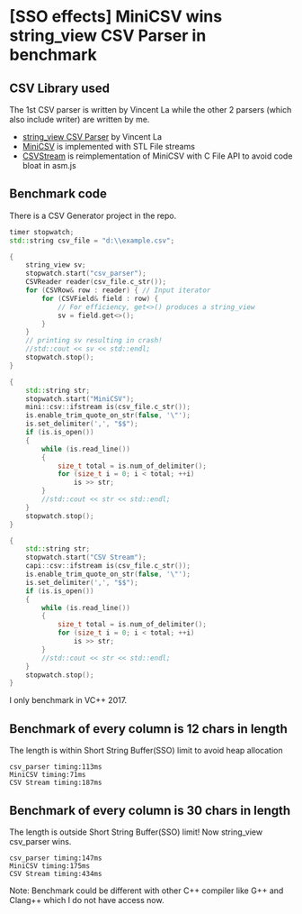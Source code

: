 # [SSO effects] MiniCSV wins string_view CSV Parser in benchmark

## CSV Library used

The 1st CSV parser is written by Vincent La while the other 2 parsers (which also include writer) are written by me.

* [string_view CSV Parser](https://github.com/vincentlaucsb/csv-parser) by Vincent La
* [MiniCSV](https://github.com/shaovoon/minicsv) is implemented with STL File streams
* [CSVStream](https://github.com/shaovoon/csv_stream) is reimplementation of MiniCSV with C File API to avoid code bloat in asm.js

## Benchmark code

There is a CSV Generator project in the repo.

```Cpp
timer stopwatch;
std::string csv_file = "d:\\example.csv";

{
    string_view sv;
    stopwatch.start("csv_parser");
    CSVReader reader(csv_file.c_str());
    for (CSVRow& row : reader) { // Input iterator
        for (CSVField& field : row) {
            // For efficiency, get<>() produces a string_view
            sv = field.get<>();
        }
    }
    // printing sv resulting in crash!
    //std::cout << sv << std::endl;
    stopwatch.stop();
}

{
    std::string str;
    stopwatch.start("MiniCSV");
    mini::csv::ifstream is(csv_file.c_str());
    is.enable_trim_quote_on_str(false, '\"');
    is.set_delimiter(',', "$$");
    if (is.is_open())
    {
        while (is.read_line())
        {
            size_t total = is.num_of_delimiter();
            for (size_t i = 0; i < total; ++i)
                is >> str;
        }
        //std::cout << str << std::endl;
    }    
    stopwatch.stop();
}

{
    std::string str;
    stopwatch.start("CSV Stream");
    capi::csv::ifstream is(csv_file.c_str());
    is.enable_trim_quote_on_str(false, '\"');
    is.set_delimiter(',', "$$");
    if (is.is_open())
    {
        while (is.read_line())
        {
            size_t total = is.num_of_delimiter();
            for (size_t i = 0; i < total; ++i)
                is >> str;
        }
        //std::cout << str << std::endl;
    }
    stopwatch.stop();
}
```

I only benchmark in VC++ 2017.

## Benchmark of every column is 12 chars in length

The length is within Short String Buffer(SSO) limit to avoid heap allocation

```
csv_parser timing:113ms
MiniCSV timing:71ms
CSV Stream timing:187ms
```

## Benchmark of every column is 30 chars in length

The length is outside Short String Buffer(SSO) limit! Now string_view csv_parser wins.

```
csv_parser timing:147ms
MiniCSV timing:175ms
CSV Stream timing:434ms
```

Note: Benchmark could be different with other C++ compiler like G++ and Clang++ which I do not have access now.
